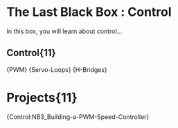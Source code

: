 # The Last Black Box : Control
In this box, you will learn about control...

## Control{11}
{PWM}
{Servo-Loops}
{H-Bridges}

# Projects{11}
{Control:NB3_Building-a-PWM-Speed-Controller}
